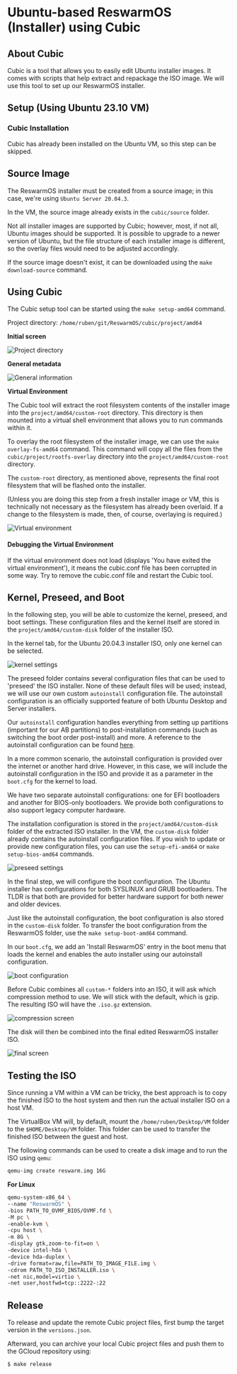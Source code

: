 # Ubuntu-based ReswarmOS (Installer) using Cubic

## About Cubic

Cubic is a tool that allows you to easily edit Ubuntu installer images. It comes with scripts that help extract and repackage the ISO image. We will use this tool to set up our ReswarmOS installer.

## Setup (Using Ubuntu 23.10 VM)

### Cubic Installation

Cubic has already been installed on the Ubuntu VM, so this step can be skipped.

## Source Image

The ReswarmOS installer must be created from a source image; in this case, we're using `Ubuntu Server 20.04.3`. 

In the VM, the source image already exists in the `cubic/source` folder.

Not all installer images are supported by Cubic; however, most, if not all, Ubuntu images should be supported. It is possible to upgrade to a newer version of Ubuntu, but the file structure of each installer image is different, so the overlay files would need to be adjusted accordingly.

If the source image doesn't exist, it can be downloaded using the `make download-source` command.

## Using Cubic

The Cubic setup tool can be started using the `make setup-amd64` command.

Project directory: `/home/ruben/git/ReswarmOS/cubic/project/amd64`

**Initial screen**

![Project directory](image.png)

**General metadata**

![General information](image-1.png)

**Virtual Environment**

The Cubic tool will extract the root filesystem contents of the installer image into the `project/amd64/custom-root` directory. This directory is then mounted into a virtual shell environment that allows you to run commands within it.

To overlay the root filesystem of the installer image, we can use the `make overlay-fs-amd64` command. This command will copy all the files from the `cubic/project/rootfs-overlay` directory into the `project/amd64/custom-root` directory.

The `custom-root` directory, as mentioned above, represents the final root filesystem that will be flashed onto the installer.

(Unless you are doing this step from a fresh installer image or VM, this is technically not necessary as the filesystem has already been overlaid. If a change to the filesystem is made, then, of course, overlaying is required.)

![Virtual environment](image-2.png)

#### Debugging the Virtual Environment

If the virtual environment does not load (displays 'You have exited the virtual environment'), it means the cubic.conf file has been corrupted in some way. Try to remove the cubic.conf file and restart the Cubic tool.

## Kernel, Preseed, and Boot

In the following step, you will be able to customize the kernel, preseed, and boot settings. These configuration files and the kernel itself are stored in the `project/amd64/custom-disk` folder of the installer ISO.

In the kernel tab, for the Ubuntu 20.04.3 installer ISO, only one kernel can be selected.

![kernel settings](image-3.png)

The preseed folder contains several configuration files that can be used to 'preseed' the ISO installer. None of these default files will be used; instead, we will use our own custom `autoinstall` configuration file. The autoinstall configuration is an officially supported feature of both Ubuntu Desktop and Server installers. 

Our `autoinstall` configuration handles everything from setting up partitions (important for our AB partitions) to post-installation commands (such as switching the boot order post-install) and more. A reference to the autoinstall configuration can be found [here](https://canonical-subiquity.readthedocs-hosted.com/en/latest/reference/autoinstall-reference.html).

In a more common scenario, the autoinstall configuration is provided over the internet or another hard drive. However, in this case, we will include the autoinstall configuration in the ISO and provide it as a parameter in the `boot.cfg` for the kernel to load.

We have two separate autoinstall configurations: one for EFI bootloaders and another for BIOS-only bootloaders. We provide both configurations to also support legacy computer hardware.

The installation configuration is stored in the `project/amd64/custom-disk` folder of the extracted ISO installer. In the VM, the `custom-disk` folder already contains the autoinstall configuration files. If you wish to update or provide new configuration files, you can use the `setup-efi-amd64` or `make setup-bios-amd64` commands.

![preseed settings](image-4.png)

In the final step, we will configure the boot configuration. The Ubuntu installer has configurations for both SYSLINUX and GRUB bootloaders. The TLDR is that both are provided for better hardware support for both newer and older devices.

Just like the autoinstall configuration, the boot configuration is also stored in the `custom-disk` folder. To transfer the boot configuration from the ReswarmOS folder, use the `make setup-boot-amd64` command.

In our `boot.cfg`, we add an 'Install ReswarmOS' entry in the boot menu that loads the kernel and enables the auto installer using our autoinstall configuration.

![boot configuration](image-5.png)

Before Cubic combines all `custom-*` folders into an ISO, it will ask which compression method to use. We will stick with the default, which is gzip. The resulting ISO will have the `.iso.gz` extension.

![compression screen](image-6.png)

The disk will then be combined into the final edited ReswarmOS installer ISO.

![final screen](image-7.png)

## Testing the ISO

Since running a VM within a VM can be tricky, the best approach is to copy the finished ISO to the host system and then run the actual installer ISO on a host VM.

The VirtualBox VM will, by default, mount the `/home/ruben/Desktop/VM` folder to the `$HOME/Desktop/VM` folder. This folder can be used to transfer the finished ISO between the guest and host.

The following commands can be used to create a disk image and to run the ISO using `qemu`:

```bash
qemu-img create reswarm.img 16G
```

**For Linux**
```bash
qemu-system-x86_64 \
--name "ReswarmOS" \
-bios PATH_TO_OVMF_BIOS/OVMF.fd \ 
-M pc \
-enable-kvm \ 
-cpu host \
-m 8G \ 
-display gtk,zoom-to-fit=on \
-device intel-hda \
-device hda-duplex \
-drive format=raw,file=PATH_TO_IMAGE_FILE.img \
-cdrom PATH_TO_ISO_INSTALLER.iso \
-net nic,model=virtio \
-net user,hostfwd=tcp::2222-:22
```

## Release

To release and update the remote Cubic project files, first bump the target version in the `versions.json`.

Afterward, you can archive your local Cubic project files and push them to the GCloud repository using:

```bash
$ make release
```